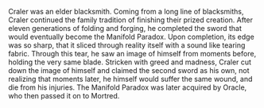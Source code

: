 Craler was an elder blacksmith. Coming from a long line of blacksmiths, Craler continued the family tradition of finishing their prized creation. After eleven generations of folding and forging, he completed the sword that would eventually become the Manifold Paradox. Upon completion, its edge was so sharp, that it sliced through reality itself with a sound like tearing fabric. Through this tear, he saw an image of himself from moments before, holding the very same blade. Stricken with greed and madness, Craler cut down the image of himself and claimed the second sword as his own, not realizing that moments later, he himself would suffer the same wound, and die from his injuries.
The Manifold Paradox was later acquired by Oracle, who then passed it on to Mortred.
